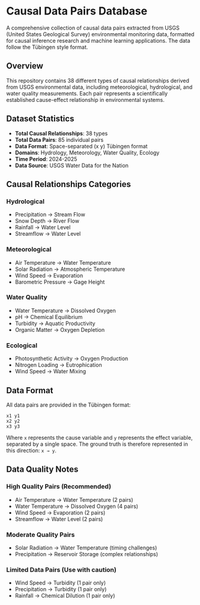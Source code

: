 # Causal Data Pairs Database

A comprehensive collection of causal data pairs extracted from USGS (United States Geological Survey) environmental monitoring data, formatted for causal inference research and machine learning applications. The data follow the Tübingen style format. 

## Overview

This repository contains 38 different types of causal relationships derived from USGS environmental data, including meteorological, hydrological, and water quality measurements. Each pair represents a scientifically established cause-effect relationship in environmental systems.

## Dataset Statistics

- **Total Causal Relationships**: 38 types
- **Total Data Pairs**: 85 individual pairs
- **Data Format**: Space-separated (x y) Tübingen format
- **Domains**: Hydrology, Meteorology, Water Quality, Ecology
- **Time Period**: 2024-2025
- **Data Source**: USGS Water Data for the Nation

## Causal Relationships Categories

### Hydrological
- Precipitation → Stream Flow
- Snow Depth → River Flow  
- Rainfall → Water Level
- Streamflow → Water Level

### Meteorological
- Air Temperature → Water Temperature
- Solar Radiation → Atmospheric Temperature
- Wind Speed → Evaporation
- Barometric Pressure → Gage Height

### Water Quality
- Water Temperature → Dissolved Oxygen
- pH → Chemical Equilibrium
- Turbidity → Aquatic Productivity
- Organic Matter → Oxygen Depletion

### Ecological
- Photosynthetic Activity → Oxygen Production
- Nitrogen Loading → Eutrophication
- Wind Speed → Water Mixing

## Data Format

All data pairs are provided in the Tübingen format:
```
x1 y1
x2 y2
x3 y3
```

Where `x` represents the cause variable and `y` represents the effect variable, separated by a single space. The ground truth is therefore represented in this direction: `x → y`. 

## Data Quality Notes

### High Quality Pairs (Recommended)
- Air Temperature → Water Temperature (2 pairs)
- Water Temperature → Dissolved Oxygen (4 pairs)
- Wind Speed → Evaporation (2 pairs)
- Streamflow → Water Level (2 pairs)

### Moderate Quality Pairs
- Solar Radiation → Water Temperature (timing challenges)
- Precipitation → Reservoir Storage (complex relationships)

### Limited Data Pairs (Use with caution)
- Wind Speed → Turbidity (1 pair only)
- Precipitation → Turbidity (1 pair only)
- Rainfall → Chemical Dilution (1 pair only)


